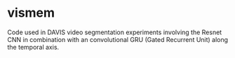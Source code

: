 # vismem

Code used in DAVIS video segmentation experiments involving the Resnet CNN in combination with an convolutional GRU (Gated Recurrent Unit) along the temporal axis.
